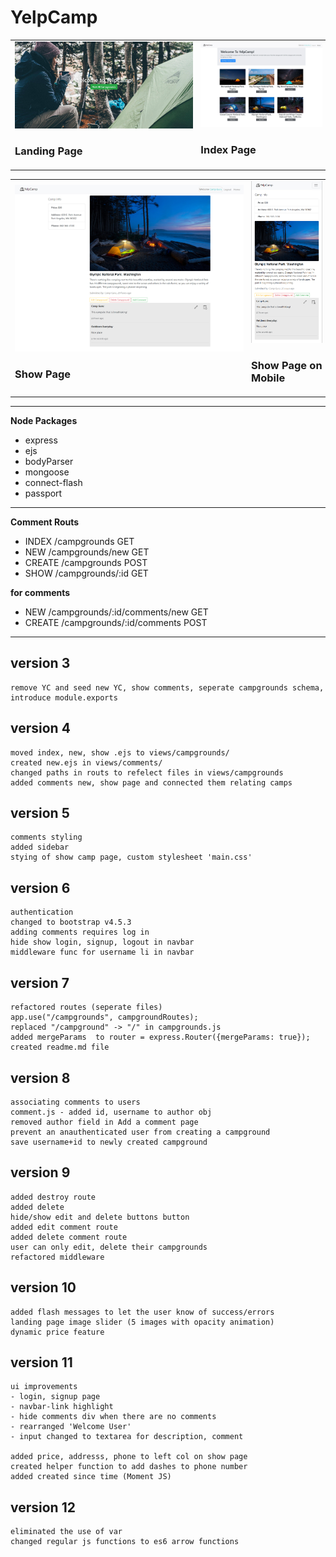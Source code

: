 # **YelpCamp**

<table>
  <tr style="padding: 0">
    <td style="padding-right:5px"  width="59%"><img src="public/showcase/1-landing.jpg"><h3>Landing Page</h3></td>
    <td style="padding-right:5px" width="50%"><img src="public/showcase/2-index.jpg"><h3>Index Page</h3></td>
</table>

<table>
  </tr>
    <tr style="padding: 0">
    <td style="padding-right:5px" width="60%"><img src="public/showcase/3-show-page.jpg"><h3>Show Page</h3></td>
    <td style="padding-right:5px" width="20%"><img src="public/showcase/4-show-page-mobile.jpg"><h3>Show Page on Mobile</h3></td>
  </tr>
</table>

---

**Node Packages**
* express
* ejs
* bodyParser
* mongoose   
* connect-flash      
* passport 

---

**Comment Routs**
- INDEX    /campgrounds        GET 
- NEW      /campgrounds/new    GET
- CREATE   /campgrounds        POST
- SHOW     /campgrounds/:id    GET
  
**for comments**
- NEW      /campgrounds/:id/comments/new    GET
- CREATE   /campgrounds/:id/comments        POST

---

## version 3
    remove YC and seed new YC, show comments, seperate campgrounds schema, introduce module.exports

## version 4
    moved index, new, show .ejs to views/campgrounds/
    created new.ejs in views/comments/
    changed paths in routs to refelect files in views/campgrounds
    added comments new, show page and connected them relating camps

## version 5 
    comments styling
    added sidebar
    stying of show camp page, custom stylesheet 'main.css'

## version 6 
    authentication
    changed to bootstrap v4.5.3
    adding comments requires log in
    hide show login, signup, logout in navbar
    middleware func for username li in navbar

## version 7
    refactored routes (seperate files)
    app.use("/campgrounds", campgroundRoutes);
    replaced "/campground" -> "/" in campgrounds.js
    added mergeParams  to router = express.Router({mergeParams: true});
    created readme.md file

## version 8
    associating comments to users
    comment.js - added id, username to author obj
    removed author field in Add a comment page
    prevent an anauthenticated user from creating a campground
    save username+id to newly created campground
    
## version 9
    added destroy route
    added delete  
    hide/show edit and delete buttons button
    added edit comment route
    added delete comment route
    user can only edit, delete their campgrounds
    refactored middleware

## version 10
    added flash messages to let the user know of success/errors
    landing page image slider (5 images with opacity animation)
    dynamic price feature

## version 11
    ui improvements
    - login, signup page
    - navbar-link highlight
    - hide comments div when there are no comments
    - rearranged 'Welcome User'
    - input changed to textarea for description, comment

    added price, addresss, phone to left col on show page
    created helper function to add dashes to phone number
    added created since time (Moment JS)
    
## version 12
    eliminated the use of var
    changed regular js functions to es6 arrow functions
    

